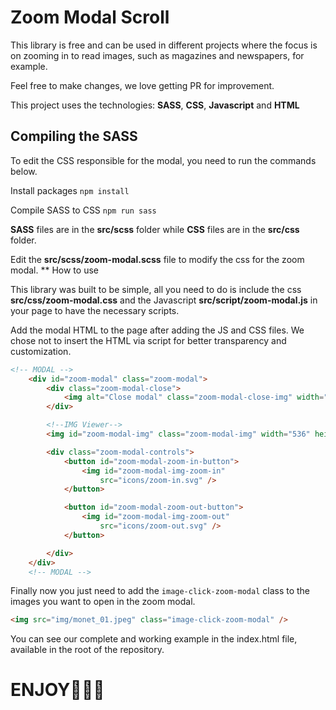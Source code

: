 # Zoom Modal Scroll

This library is free and can be used in different projects where the focus is on zooming in to read images, such as magazines and newspapers, for example.

Feel free to make changes, we love getting PR for improvement.

This project uses the technologies: **SASS**, **CSS**, **Javascript** and **HTML**

## Compiling the SASS

To edit the CSS responsible for the modal, you need to run the commands below.

Install packages
```npm install```

Compile SASS to CSS
```npm run sass```

**SASS** files are in the **src/scss** folder while **CSS** files are in the **src/css** folder.

Edit the **src/scss/zoom-modal.scss** file to modify the css for the zoom modal.
**
How to use

This library was built to be simple, all you need to do is include the css **src/css/zoom-modal.css** and the Javascript **src/script/zoom-modal.js** in your page to have the necessary scripts.

Add the modal HTML to the page after adding the JS and CSS files. We chose not to insert the HTML via script for better transparency and customization.

```html
<!-- MODAL -->
    <div id="zoom-modal" class="zoom-modal">
        <div class="zoom-modal-close">
            <img alt="Close modal" class="zoom-modal-close-img" width="30" height="30" src="icons/close.svg" />
        </div>

        <!--IMG Viewer-->
        <img id="zoom-modal-img" class="zoom-modal-img" width="536" height="937" src="" />

        <div class="zoom-modal-controls">
            <button id="zoom-modal-zoom-in-button">
                <img id="zoom-modal-img-zoom-in"
                    src="icons/zoom-in.svg" />
            </button>

            <button id="zoom-modal-zoom-out-button">
                <img id="zoom-modal-img-zoom-out"
                    src="icons/zoom-out.svg" />
            </button>

        </div>
    </div>
    <!-- MODAL -->
```

Finally now you just need to add the ```image-click-zoom-modal``` class to the images you want to open in the zoom modal.

```html
<img src="img/monet_01.jpeg" class="image-click-zoom-modal" />
```

You can see our complete and working example in the index.html file, available in the root of the repository.

# ENJOY🎈🎈🎈